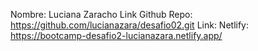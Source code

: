 Nombre: Luciana Zaracho
Link Github Repo: https://github.com/lucianazara/desafio02.git
Link: Netlify: https://bootcamp-desafio2-lucianazara.netlify.app/
